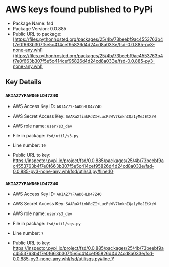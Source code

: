 # AWS keys found published to PyPi

* Package Name: fsd
* Package Version: 0.0.885
* Public URL to package: [https://files.pythonhosted.org/packages/25/4b/73beebf9ac4553763b4f7e0f663b307f5e5c414cef95826d4d24cd8a033e/fsd-0.0.885-py3-none-any.whl](https://files.pythonhosted.org/packages/25/4b/73beebf9ac4553763b4f7e0f663b307f5e5c414cef95826d4d24cd8a033e/fsd-0.0.885-py3-none-any.whl)

## Key Details

### `AKIAZ7YFAWD6HLD47Z4O`

* AWS Access Key ID: `AKIAZ7YFAWD6HLD47Z4O`
* AWS Secret Access Key: `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` 
* AWS role name: `user/s3_dev`
* File in package: `fsd/util/s3.py`
* Line number: `10`

* Public URL to key: https://inspector.pypi.io/project/fsd/0.0.885/packages/25/4b/73beebf9ac4553763b4f7e0f663b307f5e5c414cef95826d4d24cd8a033e/fsd-0.0.885-py3-none-any.whl/fsd/util/s3.py#line.10



### `AKIAZ7YFAWD6HLD47Z4O`

* AWS Access Key ID: `AKIAZ7YFAWD6HLD47Z4O`
* AWS Secret Access Key: `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` 
* AWS role name: `user/s3_dev`
* File in package: `fsd/util/sqs.py`
* Line number: `7`

* Public URL to key: https://inspector.pypi.io/project/fsd/0.0.885/packages/25/4b/73beebf9ac4553763b4f7e0f663b307f5e5c414cef95826d4d24cd8a033e/fsd-0.0.885-py3-none-any.whl/fsd/util/sqs.py#line.7


